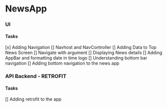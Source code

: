 # NewsApp

### UI
#### Tasks
[x] Adding Navigation
[] Navhost and NavController
[] Adding Data to Top News Screen
[] Navigate with argument
[] Displaying News details
[] Adding AppBar and formatting date in time logo
[] Understanding bottom bar navigation
[] Adding bottom navigation to the news app


### API Backend - RETROFIT
#### Tasks
[] Adding retrofit to the app
